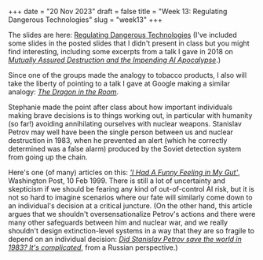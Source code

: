+++
date = "20 Nov 2023"
draft = false
title = "Week 13: Regulating Dangerous Technologies"
slug = "week13"
+++

The slides are here: [Regulating Dangerous Technologies](https://www.dropbox.com/scl/fi/ycrjkoau5kclxq09ckvx4/regulation-post.pdf?rlkey=28sxdj7pf4pzlbjtavn59bufl&dl=0) (I've included some slides in the posted slides that I didn't present in class but you might find interesting, including some excerpts from a talk I gave in 2018 on [_Mutually Assured Destruction and the Impending AI Apocalypse_](https://speakerdeck.com/evansuva/mutually-assured-destruction-and-the-impending-ai-apocalypse).)

Since one of the groups made the analogy to tobacco products, I also will take the liberty of pointing to a talk I gave at Google making a similar analogy: [_The Dragon in the Room_](https://uvasrg.github.io/google-federated-privacy-2019-the-dragon-in-the-room/).

Stephanie made the point after class about how important individuals
making brave decisions is to things working out, in particular with
humanity (so far!) avoiding annihilating ourselves with nuclear
weapons. Stanislav Petrov may well have been the single person between
us and nuclear destruction in 1983, when he prevented an alert (which
he correctly determined was a false alarm) produced by the Soviet
detection system from going up the chain.

Here's one (of many)
articles on this: [_'I Had A Funny Feeling in My
Gut'_](https://www.washingtonpost.com/wp-srv/inatl/longterm/coldwar/shatter021099b.htm),
Washington Post, 10 Feb 1999. There is still a lot of uncertainty and
skepticism if we should be fearing any kind of out-of-control AI risk,
but it is not so hard to imagine scenarios where our fate will
similarly come down to an individual's decision at a critical
juncture. (On the other hand, this article argues that we shouldn't
oversensationalize Petrov's actions and there were many other
safeguards between him and nuclear war, and we really shouldn't design
extinction-level systems in a way that they are so fragile to depend on an individual decision: [_Did Stanislav Petrov save the world in 1983? It's complicated_](https://russianforces.org/blog/2022/10/did_stanislav_petrov_save_the_.shtml), from a Russian perspective.) 



